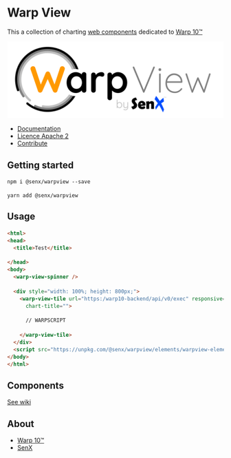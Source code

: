# Warp View

This a collection of charting [web components](https://en.wikipedia.org/wiki/Web_Components) dedicated to [Warp 10™](https://www.warp10.io)

![WarpView](imgs/warpView.png)

- [Documentation](https://github.com/senx/warpview/wiki/)
- [Licence Apache 2](./LICENSE.md)
- [Contribute](./CONTRIBUTING.md)

## Getting started

    npm i @senx/warpview --save
    
    yarn add @senx/warpview

## Usage

```html
<html>
<head>
  <title>Test</title>
 
</head>
<body>
  <warp-view-spinner />
  
  <div style="width: 100%; height: 800px;">
    <warp-view-tile url="https:/warp10-backend/api/v0/exec" responsive="true" showLegend="false"
      chart-title="">
    
      // WARPSCRIPT
      
    </warp-view-tile>
  </div>
  <script src="https://unpkg.com/@senx/warpview/elements/warpview-elements.js"></script>
</body>
</html>
```

## Components

[See wiki](https://github.com/senx/warpview/wiki/)

## About

- [Warp 10™](https://www.warp10.io)
- [SenX](https://senx.io)
